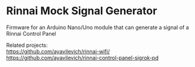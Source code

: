# Rinnai Mock Signal Generator
Firmware for an Arduino Nano/Uno module that can generate a signal of a Rinnai Control Panel

Related projects:  
https://github.com/ayavilevich/rinnai-wifi/  
https://github.com/ayavilevich/rinnai-control-panel-sigrok-pd  
